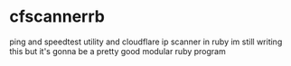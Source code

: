# cfscannerrb

ping and speedtest utility and cloudflare ip scanner in ruby
im still writing this
but it's gonna be a pretty good modular ruby program
